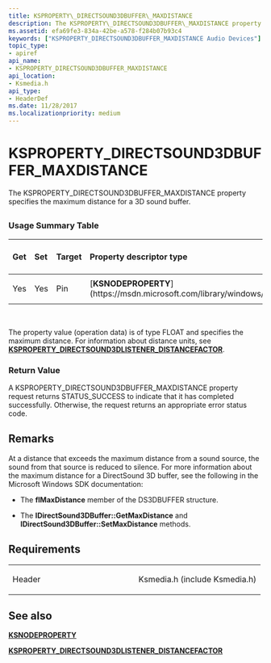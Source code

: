 ```yaml
---
title: KSPROPERTY\_DIRECTSOUND3DBUFFER\_MAXDISTANCE
description: The KSPROPERTY\_DIRECTSOUND3DBUFFER\_MAXDISTANCE property specifies the maximum distance for a 3D sound buffer.
ms.assetid: efa69fe3-834a-42be-a578-f284b07b93c4
keywords: ["KSPROPERTY_DIRECTSOUND3DBUFFER_MAXDISTANCE Audio Devices"]
topic_type:
- apiref
api_name:
- KSPROPERTY_DIRECTSOUND3DBUFFER_MAXDISTANCE
api_location:
- Ksmedia.h
api_type:
- HeaderDef
ms.date: 11/28/2017
ms.localizationpriority: medium
---
```


# KSPROPERTY\_DIRECTSOUND3DBUFFER\_MAXDISTANCE


The KSPROPERTY\_DIRECTSOUND3DBUFFER\_MAXDISTANCE property specifies the maximum distance for a 3D sound buffer.

## <span id="ddk_ksproperty_directsound3dbuffer_maxdistance_ks"></span><span id="DDK_KSPROPERTY_DIRECTSOUND3DBUFFER_MAXDISTANCE_KS"></span>


### <span id="Usage_Summary_Table"></span><span id="usage_summary_table"></span><span id="USAGE_SUMMARY_TABLE"></span>Usage Summary Table

<table>
<colgroup>
<col width="20%" />
<col width="20%" />
<col width="20%" />
<col width="20%" />
<col width="20%" />
</colgroup>
<thead>
<tr class="header">
<th align="left">Get</th>
<th align="left">Set</th>
<th align="left">Target</th>
<th align="left">Property descriptor type</th>
<th align="left">Property value type</th>
</tr>
</thead>
<tbody>
<tr class="odd">
<td align="left"><p>Yes</p></td>
<td align="left"><p>Yes</p></td>
<td align="left"><p>Pin</p></td>
<td align="left">[<strong>KSNODEPROPERTY</strong>](https://msdn.microsoft.com/library/windows/hardware/ff537143)</td>
<td align="left"><p>FLOAT</p></td>
</tr>
</tbody>
</table>

 

The property value (operation data) is of type FLOAT and specifies the maximum distance. For information about distance units, see [**KSPROPERTY\_DIRECTSOUND3DLISTENER\_DISTANCEFACTOR**](ksproperty-directsound3dlistener-distancefactor.md).

### <span id="Return_Value"></span><span id="return_value"></span><span id="RETURN_VALUE"></span>Return Value

A KSPROPERTY\_DIRECTSOUND3DBUFFER\_MAXDISTANCE property request returns STATUS\_SUCCESS to indicate that it has completed successfully. Otherwise, the request returns an appropriate error status code.

Remarks
-------

At a distance that exceeds the maximum distance from a sound source, the sound from that source is reduced to silence. For more information about the maximum distance for a DirectSound 3D buffer, see the following in the Microsoft Windows SDK documentation:

-   The **flMaxDistance** member of the DS3DBUFFER structure.

-   The **IDirectSound3DBuffer::GetMaxDistance** and **IDirectSound3DBuffer::SetMaxDistance** methods.

Requirements
------------

<table>
<colgroup>
<col width="50%" />
<col width="50%" />
</colgroup>
<tbody>
<tr class="odd">
<td align="left"><p>Header</p></td>
<td align="left">Ksmedia.h (include Ksmedia.h)</td>
</tr>
</tbody>
</table>

## <span id="see_also"></span>See also


[**KSNODEPROPERTY**](https://msdn.microsoft.com/library/windows/hardware/ff537143)

[**KSPROPERTY\_DIRECTSOUND3DLISTENER\_DISTANCEFACTOR**](ksproperty-directsound3dlistener-distancefactor.md)

 

 






